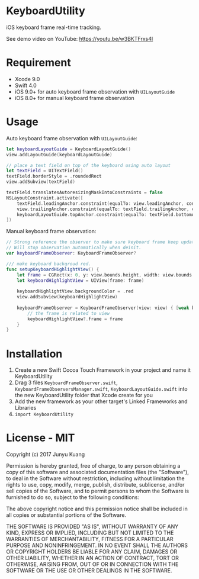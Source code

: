 # KeyboardUtility
iOS keyboard frame real-time tracking.

See demo video on YouTube:
https://youtu.be/w3BKTFrxs4I

# Requirement
- Xcode 9.0
- Swift 4.0
- iOS 9.0+ for auto keyboard frame observation with `UILayoutGuide`
- iOS 8.0+ for manual keyboard frame observation

# Usage

Auto keyboard frame observation with `UILayoutGuide`:
``` swift
let keyboardLayoutGuide = KeyboardLayoutGuide()
view.addLayoutGuide(keyboardLayoutGuide)

// place a text field on top of the keyboard using auto layout
let textField = UITextField()
textField.borderStyle = .roundedRect
view.addSubview(textField)

textField.translatesAutoresizingMaskIntoConstraints = false
NSLayoutConstraint.activate([
    textField.leadingAnchor.constraint(equalTo: view.leadingAnchor, constant: 8),
    view.trailingAnchor.constraint(equalTo: textField.trailingAnchor, constant: 8),
    keyboardLayoutGuide.topAnchor.constraint(equalTo: textField.bottomAnchor, constant: 8),
])
```

Manual keyboard frame observation:
``` swift
// Strong reference the observer to make sure keyboard frame keep update to date.
// Will stop observation automatically when deinit.
var keyboardFrameObserver: KeyboardFrameObserver?

/// make keyboard backgroud red.
func setupKeyboardHighlightView() {
    let frame = CGRect(x: 0, y: view.bounds.height, width: view.bounds.width, height: 0) // setup inital frame to avoid weird animation
    let keyboardHighlightView = UIView(frame: frame)
    
    keyboardHighlightView.backgroundColor = .red
    view.addSubview(keyboardHighlightView)
    
    keyboardFrameObserver = KeyboardFrameObserver(view: view) { [weak keyboardHighlightView] frame, animated in
        // the frame is related to view
        keyboardHighlightView?.frame = frame
    }
}
```

# Installation
1. Create a new Swift Cocoa Touch Framework in your project and name it KeyboardUtility
2. Drag 3 files `KeyboardFrameObserver.swift`, `KeyboardFrameObserversManager.swift`, `KeyboardLayoutGuide.swift` into the new KeyboardUtility folder that Xcode create for you
3. Add the new framework as your other target's Linked Frameworks and Libraries
4. `import KeyboardUtility`

# License - MIT
Copyright (c) 2017 Junyu Kuang

Permission is hereby granted, free of charge, to any person obtaining a copy
of this software and associated documentation files (the "Software"), to deal
in the Software without restriction, including without limitation the rights
to use, copy, modify, merge, publish, distribute, sublicense, and/or sell
copies of the Software, and to permit persons to whom the Software is
furnished to do so, subject to the following conditions:

The above copyright notice and this permission notice shall be included in all
copies or substantial portions of the Software.

THE SOFTWARE IS PROVIDED "AS IS", WITHOUT WARRANTY OF ANY KIND, EXPRESS OR
IMPLIED, INCLUDING BUT NOT LIMITED TO THE WARRANTIES OF MERCHANTABILITY,
FITNESS FOR A PARTICULAR PURPOSE AND NONINFRINGEMENT. IN NO EVENT SHALL THE
AUTHORS OR COPYRIGHT HOLDERS BE LIABLE FOR ANY CLAIM, DAMAGES OR OTHER
LIABILITY, WHETHER IN AN ACTION OF CONTRACT, TORT OR OTHERWISE, ARISING FROM,
OUT OF OR IN CONNECTION WITH THE SOFTWARE OR THE USE OR OTHER DEALINGS IN THE
SOFTWARE.
